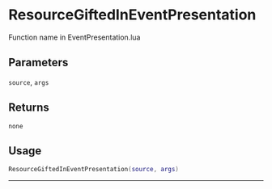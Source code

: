 # ResourceGiftedInEventPresentation
Function name in EventPresentation.lua
## Parameters
`source`, `args`
## Returns
`none`
## Usage
```lua
ResourceGiftedInEventPresentation(source, args)
```
---
